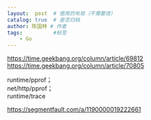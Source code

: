 ```yaml
---
layout:  post  # 使用的布局（不需要改）
catalog: true  # 是否归档
author: 陈国林 # 作者
tags:          #标签
    - Go
---
```


https://time.geekbang.org/column/article/69812  
https://time.geekbang.org/column/article/70805  

runtime/pprof；  
net/http/pprof；  
runtime/trace  

https://segmentfault.com/a/1190000019222661
